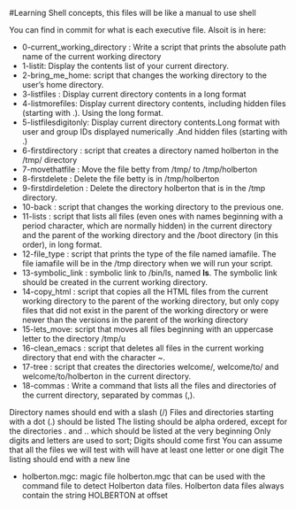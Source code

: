 #Learning Shell concepts, this files will be like a manual to use shell

You can find in commit for what is each executive file. Alsoit is in here:

- 0-current_working_directory : Write a script that prints the absolute path name of the current working directory
- 1-listit: Display the contents list of your current directory.
- 2-bring_me_home: script that changes the working directory to the user’s home directory.
- 3-listfiles : Display current directory contents in a long format
- 4-listmorefiles: Display current directory contents, including hidden files (starting with .). Using the long format.
- 5-listfilesdigitonly: Display current directory contents.Long format with user and group IDs displayed numerically .And hidden files (starting with .)
- 6-firstdirectory : script that creates a directory named holberton in the /tmp/ directory
- 7-movethatfile : Move the file betty from /tmp/ to /tmp/holberton
- 8-firstdelete : Delete the  file betty is in /tmp/holberton
- 9-firstdirdeletion : Delete the directory holberton that is in the /tmp directory.
- 10-back : script that changes the working directory to the previous one.
- 11-lists : script that lists all files (even ones with names beginning with a period character, which are normally hidden) in the current directory and the parent of the working directory and the /boot directory (in this order), in long format.
- 12-file_type : script that prints the type of the file named iamafile. The file iamafile will be in the /tmp directory when we will run your script.
- 13-symbolic_link : symbolic link to /bin/ls, named __ls__. The symbolic link should be created in the current working directory.
- 14-copy_html :  script that copies all the HTML files from the current working directory to the parent of the working directory, but only copy files that did not exist in the parent of the working directory or were newer than the versions in the parent of the working directory
- 15-lets_move: script that moves all files beginning with an uppercase letter to the directory /tmp/u
- 16-clean_emacs : script that deletes all files in the current working directory that end with the character ~.
- 17-tree : script that creates the directories welcome/, welcome/to/ and welcome/to/holberton in the current directory.
- 18-commas : Write a command that lists all the files and directories of the current directory, separated by commas (,).

Directory names should end with a slash (/)
Files and directories starting with a dot (.) should be listed
The listing should be alpha ordered, except for the directories . and .. which should be listed at the very beginning
Only digits and letters are used to sort; Digits should come first
You can assume that all the files we will test with will have at least one letter or one digit
The listing should end with a new line

- holberton.mgc: magic file holberton.mgc that can be used with the command file to detect Holberton data files. Holberton data files always contain the string HOLBERTON at offset 
